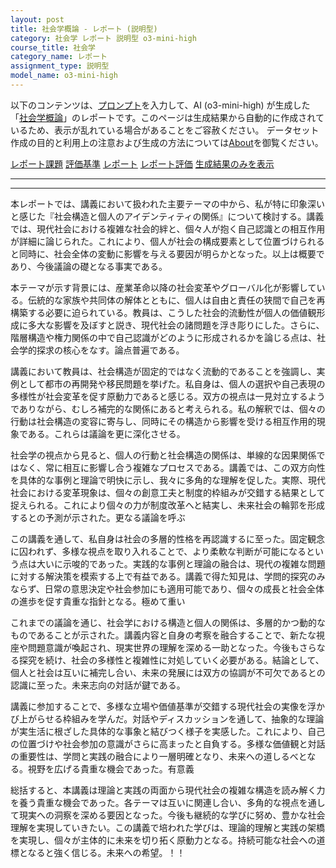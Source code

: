 ```yaml
---
layout: post
title: 社会学概論 - レポート (説明型)
category: 社会学 レポート 説明型 o3-mini-high
course_title: 社会学
category_name: レポート
assignment_type: 説明型
model_name: o3-mini-high
---
```


以下のコンテンツは、[プロンプト](https://github.com/takedatoshiyuki/synthetic_assignments/tree/main/generated/社会学/o3-mini-high/prompt_レポート-説明型.md)を入力して、AI (o3-mini-high) が生成した「[社会学概論](/contents/社会学/)」のレポートです。このページは生成結果から自動的に作成されているため、表示が乱れている場合があることをご容赦ください。
データセット作成の目的と利用上の注意および生成の方法については[About](/About)を御覧ください。

[レポート課題](../レポート課題-説明型)
[評価基準](../評価基準-説明型)
[レポート](../レポート-説明型)
[レポート評価](../レポート評価-説明型)
[生成結果のみを表示](https://github.com/takedatoshiyuki/synthetic_assignments/tree/main/generated/社会学/o3-mini-high/レポート-説明型.md)
  

***
***
  
本レポートでは、講義において扱われた主要テーマの中から、私が特に印象深いと感じた『社会構造と個人のアイデンティティの関係』について検討する。講義では、現代社会における複雑な社会的絆と、個々人が抱く自己認識との相互作用が詳細に論じられた。これにより、個人が社会の構成要素として位置づけられると同時に、社会全体の変動に影響を与える要因が明らかとなった。以上は概要であり、今後議論の礎となる事実である。

本テーマが示す背景には、産業革命以降の社会変革やグローバル化が影響している。伝統的な家族や共同体の解体とともに、個人は自由と責任の狭間で自己を再構築する必要に迫られている。教員は、こうした社会的流動性が個人の価値観形成に多大な影響を及ぼすと説き、現代社会の諸問題を浮き彫りにした。さらに、階層構造や権力関係の中で自己認識がどのように形成されるかを論じる点は、社会学的探求の核心をなす。論点普遍である。

講義において教員は、社会構造が固定的ではなく流動的であることを強調し、実例として都市の再開発や移民問題を挙げた。私自身は、個人の選択や自己表現の多様性が社会変革を促す原動力であると感じる。双方の視点は一見対立するようでありながら、むしろ補完的な関係にあると考えられる。私の解釈では、個々の行動は社会構造の変容に寄与し、同時にその構造から影響を受ける相互作用的現象である。これらは議論を更に深化させる。

社会学の視点から見ると、個人の行動と社会構造の関係は、単線的な因果関係ではなく、常に相互に影響し合う複雑なプロセスである。講義では、この双方向性を具体的な事例と理論で明快に示し、我々に多角的な理解を促した。実際、現代社会における変革現象は、個々の創意工夫と制度的枠組みが交錯する結果として捉えられる。これにより個々の力が制度改革へと結実し、未来社会の輪郭を形成するとの予測が示された。更なる議論を呼ぶ

この講義を通して、私自身は社会の多層的性格を再認識するに至った。固定観念に囚われず、多様な視点を取り入れることで、より柔軟な判断が可能になるという点は大いに示唆的であった。実践的な事例と理論の融合は、現代の複雑な問題に対する解決策を模索する上で有益である。講義で得た知見は、学問的探究のみならず、日常の意思決定や社会参加にも適用可能であり、個々の成長と社会全体の進歩を促す貴重な指針となる。極めて重い

これまでの議論を通じ、社会学における構造と個人の関係は、多層的かつ動的なものであることが示された。講義内容と自身の考察を融合することで、新たな視座や問題意識が喚起され、現実世界の理解を深める一助となった。今後もさらなる探究を続け、社会の多様性と複雑性に対処していく必要がある。結論として、個人と社会は互いに補完し合い、未来の発展には双方の協調が不可欠であるとの認識に至った。未来志向の対話が鍵である。

講義に参加することで、多様な立場や価値基準が交錯する現代社会の実像を浮かび上がらせる枠組みを学んだ。対話やディスカッションを通して、抽象的な理論が実生活に根ざした具体的な事象と結びつく様子を実感した。これにより、自己の位置づけや社会参加の意識がさらに高まったと自負する。多様な価値観と対話の重要性は、学問と実践の融合により一層明確となり、未来への道しるべとなる。視野を広げる貴重な機会であった。有意義

総括すると、本講義は理論と実践の両面から現代社会の複雑な構造を読み解く力を養う貴重な機会であった。各テーマは互いに関連し合い、多角的な視点を通して現実への洞察を深める要因となった。今後も継続的な学びに努め、豊かな社会理解を実現していきたい。この講義で培われた学びは、理論的理解と実践の架橋を実現し、個々が主体的に未来を切り拓く原動力となる。持続可能な社会への道標となると強く信じる。未来への希望。！！
